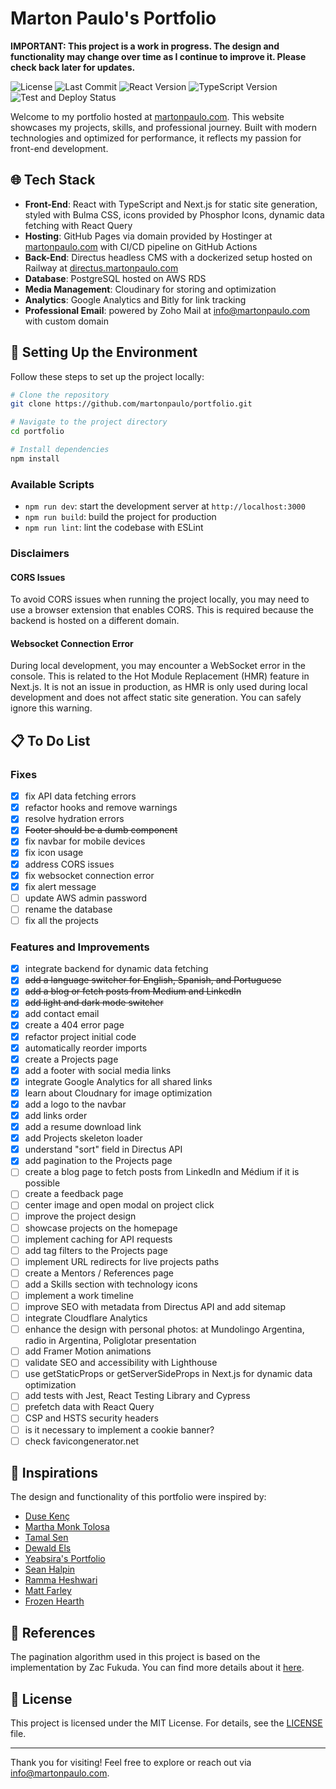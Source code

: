 # Marton Paulo's Portfolio

**IMPORTANT: This project is a work in progress. The design and functionality may change over time as I continue to improve it. Please check back later for updates.**

![License](https://img.shields.io/github/license/martonpaulo/portfolio) ![Last Commit](https://img.shields.io/github/last-commit/martonpaulo/portfolio) ![React Version](https://img.shields.io/github/package-json/dependency-version/martonpaulo/portfolio/react) ![TypeScript Version](https://img.shields.io/github/package-json/dependency-version/martonpaulo/portfolio/dev/typescript) ![Test and Deploy Status](https://github.com/martonpaulo/portfolio/actions/workflows/deploy.yml/badge.svg)

Welcome to my portfolio hosted at [martonpaulo.com](https://www.martonpaulo.com). This website showcases my projects, skills, and professional journey. Built with modern technologies and optimized for performance, it reflects my passion for front-end development.

## 🌐 Tech Stack

- **Front-End**: React with TypeScript and Next.js for static site generation, styled with Bulma CSS, icons provided by Phosphor Icons, dynamic data fetching with React Query
- **Hosting**: GitHub Pages via domain provided by Hostinger at [martonpaulo.com](https://www.martonpaulo.com) with CI/CD pipeline on GitHub Actions
- **Back-End**: Directus headless CMS with a dockerized setup hosted on Railway at [directus.martonpaulo.com](https://directus.martonpaulo.com)
- **Database**: PostgreSQL hosted on AWS RDS
- **Media Management**: Cloudinary for storing and optimization
- **Analytics**: Google Analytics and Bitly for link tracking
- **Professional Email**: powered by Zoho Mail at [info@martonpaulo.com](mailto:info@martonpaulo.com) with custom domain

## 🚀 Setting Up the Environment

Follow these steps to set up the project locally:

```bash
# Clone the repository
git clone https://github.com/martonpaulo/portfolio.git

# Navigate to the project directory
cd portfolio

# Install dependencies
npm install
```

### Available Scripts

- `npm run dev`: start the development server at `http://localhost:3000`
- `npm run build`: build the project for production
- `npm run lint`: lint the codebase with ESLint

### Disclaimers

#### CORS Issues

To avoid CORS issues when running the project locally, you may need to use a browser extension that enables CORS. This is required because the backend is hosted on a different domain.

#### Websocket Connection Error

During local development, you may encounter a WebSocket error in the console. This is related to the Hot Module Replacement (HMR) feature in Next.js. It is not an issue in production, as HMR is only used during local development and does not affect static site generation. You can safely ignore this warning.

## 📋 To Do List

### Fixes

- [x] fix API data fetching errors
- [x] refactor hooks and remove warnings
- [x] resolve hydration errors
- [x] ~~Footer should be a dumb component~~
- [x] fix navbar for mobile devices
- [x] fix icon usage
- [x] address CORS issues
- [x] fix websocket connection error
- [x] fix alert message
- [ ] update AWS admin password
- [ ] rename the database
- [ ] fix all the projects

### Features and Improvements

- [x] integrate backend for dynamic data fetching
- [x] ~~add a language switcher for English, Spanish, and Portuguese~~
- [x] ~~add a blog or fetch posts from Medium and LinkedIn~~
- [x] ~~add light and dark mode switcher~~
- [x] add contact email
- [x] create a 404 error page
- [x] refactor project initial code
- [x] automatically reorder imports
- [x] create a Projects page
- [x] add a footer with social media links
- [x] integrate Google Analytics for all shared links
- [x] learn about Cloudnary for image optimization
- [x] add a logo to the navbar
- [x] add links order
- [x] add a resume download link
- [x] add Projects skeleton loader
- [x] understand "sort" field in Directus API
- [x] add pagination to the Projects page
- [ ] create a blog page to fetch posts from LinkedIn and Médium if it is possible
- [ ] create a feedback page
- [ ] center image and open modal on project click
- [ ] improve the project design
- [ ] showcase projects on the homepage
- [ ] implement caching for API requests
- [ ] add tag filters to the Projects page
- [ ] implement URL redirects for live projects paths
- [ ] create a Mentors / References page
- [ ] add a Skills section with technology icons
- [ ] implement a work timeline
- [ ] improve SEO with metadata from Directus API and add sitemap
- [ ] integrate Cloudflare Analytics
- [ ] enhance the design with personal photos: at Mundolingo Argentina, radio in Argentina, Poliglotar presentation
- [ ] add Framer Motion animations
- [ ] validate SEO and accessibility with Lighthouse
- [ ] use getStaticProps or getServerSideProps in Next.js for dynamic data optimization
- [ ] add tests with Jest, React Testing Library and Cypress
- [ ] prefetch data with React Query
- [ ] CSP and HSTS security headers
- [ ] is it necessary to implement a cookie banner?
- [ ] check favicongenerator.net

## 🌟 Inspirations

The design and functionality of this portfolio were inspired by:

- [Duse Kenç](https://dusekenc.com/)
- [Martha Monk Tolosa](https://www.marthatoulouse.com/)
- [Tamal Sen](https://tamalsen.dev/)
- [Dewald Els](https://dewaldels.com/)
- [Yeabsira's Portfolio](https://yeabsiras-portfolio.vercel.app/)
- [Sean Halpin](https://www.seanhalpin.xyz/)
- [Ramma Heshwari](https://www.rammaheshwari.com/)
- [Matt Farley](https://mattfarley.ca/)
- [Frozen Hearth](https://frozenhearth.vercel.app/)

## 📝 References

The pagination algorithm used in this project is based on the implementation by Zac Fukuda. You can find more details about it [here](https://www.zacfukuda.com/blog/pagination-algorithm).

## 📄 License

This project is licensed under the MIT License. For details, see the [LICENSE](LICENSE) file.

---

Thank you for visiting! Feel free to explore or reach out via [info@martonpaulo.com](mailto:info@martonpaulo.com).
